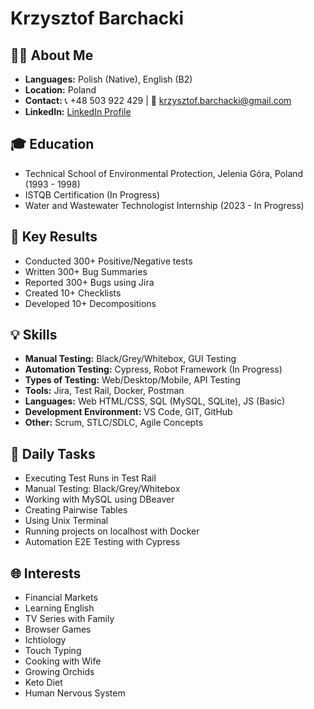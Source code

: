 # Krzysztof Barchacki

## 👨‍💻 About Me
- **Languages:** Polish (Native), English (B2)
- **Location:** Poland
- **Contact:** 📞 +48 503 922 429 | 📧 krzysztof.barchacki@gmail.com
- **LinkedIn:** [LinkedIn Profile]((https://www.linkedin.com/in/krzysztof-barchacki-1262312a4/))

## 🎓 Education
- Technical School of Environmental Protection, Jelenia Góra, Poland (1993 - 1998)
- ISTQB Certification (In Progress)
- Water and Wastewater Technologist Internship (2023 - In Progress)

## 🚀 Key Results
- Conducted 300+ Positive/Negative tests
- Written 300+ Bug Summaries
- Reported 300+ Bugs using Jira
- Created 10+ Checklists
- Developed 10+ Decompositions

## 💡 Skills
- **Manual Testing:** Black/Grey/Whitebox, GUI Testing
- **Automation Testing:** Cypress, Robot Framework (In Progress)
- **Types of Testing:** Web/Desktop/Mobile, API Testing
- **Tools:** Jira, Test Rail, Docker, Postman
- **Languages:** Web HTML/CSS, SQL (MySQL, SQLite), JS (Basic)
- **Development Environment:** VS Code, GIT, GitHub
- **Other:** Scrum, STLC/SDLC, Agile Concepts

## 📅 Daily Tasks
- Executing Test Runs in Test Rail
- Manual Testing: Black/Grey/Whitebox
- Working with MySQL using DBeaver
- Creating Pairwise Tables
- Using Unix Terminal
- Running projects on localhost with Docker
- Automation E2E Testing with Cypress

## 🌐 Interests
- Financial Markets
- Learning English
- TV Series with Family
- Browser Games
- Ichtiology
- Touch Typing
- Cooking with Wife
- Growing Orchids
- Keto Diet
- Human Nervous System
